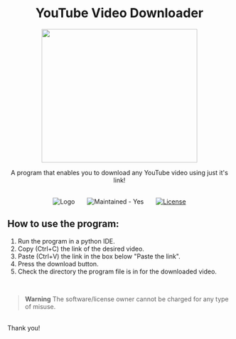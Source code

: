 # <div align="center">YouTube Video Downloader</div> 
  
 <p align="center">
  <img 
    width="350"
    height="300"
    src="https://user-images.githubusercontent.com/96690322/189270897-e12a3fe1-d581-4f92-9d08-3e5f0bfda785.jpg"
  >
</p>
<div align = "center">
A program that enables you to download any YouTube video using just it's link!
<br>
<br>

![Logo](https://img.shields.io/github/commit-activity/w/Coding-Storm/Multithreaded-Port-Scanner?color=brightgreen&label=commits&logo=python&logoColor=gold&style=for-the-badge) &nbsp; &nbsp; &nbsp; ![Maintained - Yes](https://img.shields.io/badge/Maintained-Yes-gold?style=for-the-badge&logo=github&logoColor=gold) &nbsp; &nbsp; &nbsp;   [![License](https://img.shields.io/badge/License-Apache_2.0-blue.svg?style=for-the-badge&logo)](https://opensource.org/licenses/Apache-2.0)
</div>

<!---------------------------------------------------------------------------------------------------------------------->
## How to use the program:
1. Run the program in a python IDE.
2. Copy (Ctrl+C) the link of the desired video.
3. Paste (Ctrl+V) the link in the box below "Paste the link".
4. Press the download button.
5. Check the directory the program file is in for the downloaded video.

<br>

> __Warning__
The software/license owner cannot be charged for any type of misuse.

<br>
Thank you!
